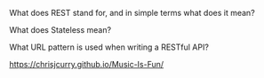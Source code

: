 What does REST stand for, and in simple terms what does it mean?

What does Stateless mean?

What URL pattern is used when writing a RESTful API?





https://chrisjcurry.github.io/Music-Is-Fun/